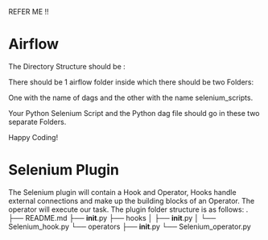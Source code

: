 REFER ME !!

# Airflow

The Directory Structure should be :

There should be 1 airflow folder inside which there should be two Folders:

One with the name of dags and the other with the name selenium_scripts.

Your Python Selenium Script and the Python dag file should go in these two separate Folders.

Happy Coding!

# Selenium Plugin

The Selenium plugin will contain a Hook and Operator, Hooks handle external connections and make up the building blocks of an Operator. The operator will execute our task. The plugin folder structure is as follows:
.
├── README.md
├── __init__.py
├── hooks
│ ├── __init__.py
│ └── Selenium_hook.py
└── operators
├── __init__.py
└── Selenium_operator.py

